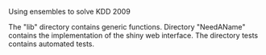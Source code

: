 Using ensembles to solve KDD 2009

The "lib" directory contains generic functions. Directory "NeedAName" contains
the implementation of the shiny web interface. The directory tests contains
automated tests.
